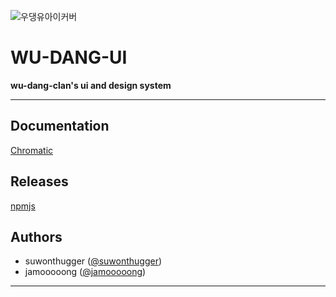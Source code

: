 
![우댕유아이커버](https://github.com/user-attachments/assets/c41a6e68-6cf4-4f22-8880-7346edbec876)

# WU-DANG-UI

**wu-dang-clan's ui and design system**

---

## Documentation

[Chromatic](https://www.chromatic.com/library?appId=678f958b17cf67137236304d)

## Releases

[npmjs](https://www.npmjs.com/package/@wu-dang-clan/wu-dang-ui)

## Authors

- suwonthugger ([@suwonthugger](https://github.com/suwonthugger))
- jamooooong ([@jamooooong](https://github.com/jamooooong))

---
